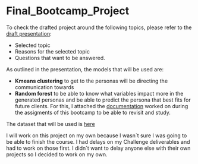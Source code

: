 # Final_Bootcamp_Project

To check the drafted project around the following topics, please refer to the [draft presentation](https://drive.google.com/drive/folders/1lKzEe9153WNtvbnVDST4Clf0zZm7VSMF):
* Selected topic
* Reasons for the selected topic
* Questions that want to be answered.

As outlined in the presentation, the models that will be used are:
* **Kmeans clustering** to get to the personas will be directing the communication towards
* **Random forest** to be able to know what variables impact more in the generated personas and be able to predict the persona that best fits for future clients. For this, I attached the [documentation](https://github.com/karen-trena/Final_Bootcamp_Project/blob/main/random%20forests.ipynb) worked on during the assigments of this bootcamp to be able to revisit and study.

The dataset that will be used is [here](https://github.com/karen-trena/Final_Bootcamp_Project/blob/main/CCGENERAL.csv)

I will work on this project on my own because I wasn´t sure I was going to be able to finish the course. I had delays on my Challenge deliverables and had to work on those first. I didn´t want to delay anyone else with their own projects so I decided to work on my own.
